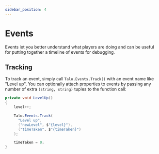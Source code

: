 ```yaml
---
sidebar_position: 4
---
```


# Events

Events let you better understand what players are doing and can be useful for putting together a timeline of events for debugging.

## Tracking

To track an event, simply call `Talo.Events.Track()` with an event name like "Level up". You can optionally attach properties to events by passing any number of extra `(string, string)` tuples to the function call:

```c# title="TrackLevelUpEvent.cs"
private void LevelUp()
{
    level++;

    Talo.Events.Track(
      "Level up",
      ("newLevel", $"{level}"),
      ("timeTaken", $"{timeTaken}")
    );

    timeTaken = 0;
}
```
